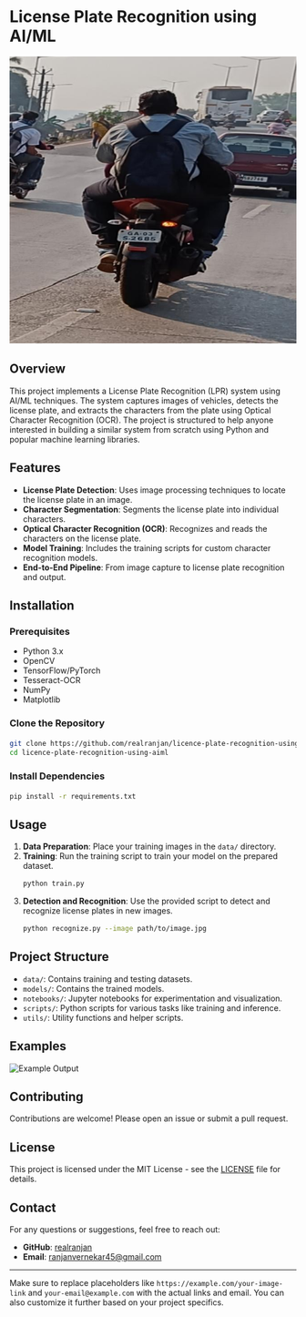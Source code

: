 # License Plate Recognition using AI/ML

![License Plate Recognition](https://github.com/realranjan/licence-plate-recognition-using-aiml/blob/main/testset/0004_jpg.rf.eb9da83daa2257ca6954e27599941a77.jpg)

## Overview

This project implements a License Plate Recognition (LPR) system using AI/ML techniques. The system captures images of vehicles, detects the license plate, and extracts the characters from the plate using Optical Character Recognition (OCR). The project is structured to help anyone interested in building a similar system from scratch using Python and popular machine learning libraries.

## Features

- **License Plate Detection**: Uses image processing techniques to locate the license plate in an image.
- **Character Segmentation**: Segments the license plate into individual characters.
- **Optical Character Recognition (OCR)**: Recognizes and reads the characters on the license plate.
- **Model Training**: Includes the training scripts for custom character recognition models.
- **End-to-End Pipeline**: From image capture to license plate recognition and output.

## Installation

### Prerequisites

- Python 3.x
- OpenCV
- TensorFlow/PyTorch
- Tesseract-OCR
- NumPy
- Matplotlib

### Clone the Repository

```bash
git clone https://github.com/realranjan/licence-plate-recognition-using-aiml.git
cd licence-plate-recognition-using-aiml
```

### Install Dependencies

```bash
pip install -r requirements.txt
```

## Usage

1. **Data Preparation**: Place your training images in the `data/` directory.
2. **Training**: Run the training script to train your model on the prepared dataset.
   ```bash
   python train.py
   ```
3. **Detection and Recognition**: Use the provided script to detect and recognize license plates in new images.
   ```bash
   python recognize.py --image path/to/image.jpg
   ```

## Project Structure

- `data/`: Contains training and testing datasets.
- `models/`: Contains the trained models.
- `notebooks/`: Jupyter notebooks for experimentation and visualization.
- `scripts/`: Python scripts for various tasks like training and inference.
- `utils/`: Utility functions and helper scripts.

## Examples

![Example Output](https://example.com/your-example-output-image-link)

## Contributing

Contributions are welcome! Please open an issue or submit a pull request.

## License

This project is licensed under the MIT License - see the [LICENSE](LICENSE) file for details.

## Contact

For any questions or suggestions, feel free to reach out:

- **GitHub**: [realranjan](https://github.com/realranjan)
- **Email**: ranjanvernekar45@gmail.com

---

Make sure to replace placeholders like `https://example.com/your-image-link` and `your-email@example.com` with the actual links and email. You can also customize it further based on your project specifics.
